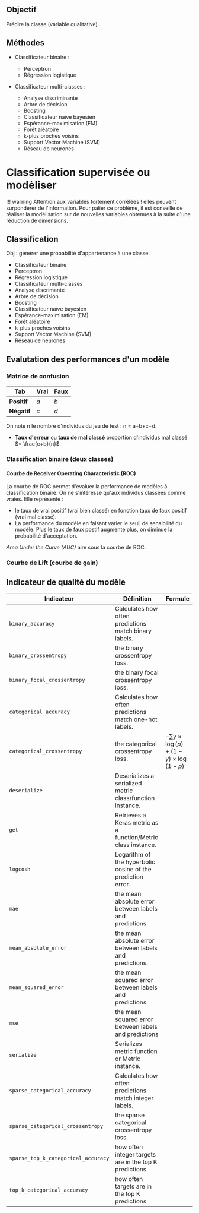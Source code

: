 ## Objectif

Prédire la classe (variable qualitative).

## Méthodes

* Classificateur binaire : 
  * Perceptron
  * Régression logistique
  
* Classificateur multi-classes :
  * Analyse discriminante
  * Arbre de décision
  * Boosting
  * Classificateur naïve bayésien
  * Espérance-maximisation (EM)
  * Forêt aléatoire
  * k-plus proches voisins
  * Support Vector Machine (SVM)
  * Réseau de neurones

# Classification supervisée ou modèliser

!!! warning
	Attention aux variables fortement corrélées ! elles peuvent surpondérer de l'information. Pour palier ce problème, il est conseillé de réaliser la modélisation sur de nouvelles variables obtenues à la suite d'une réduction de dimensions.

## Classification

Obj : générer une probabilité d'appartenance à une classe. 

* Classificateur binaire 
* Perceptron
* Régression logistique
* Classificateur multi-classes 
* Analyse discrimante 
* Arbre de décision
* Boosting
* Classificateur naïve bayésien
* Espérance-maximisation (EM) 
* Forêt aléatoire 
* k-plus proches voisins 
* Support Vector Machine (SVM)
* Réseau de neurones

## Evalutation des performances d'un modèle

### Matrice de confusion

Tab         | Vrai | Faux
------------|------|---
**Positif** | $a$  | $b$
**Négatif** | $c$  | $d$

On note n le nombre d'individus du jeu de test : n = a+b+c+d.

* **Taux d'erreur** ou **taux de mal classé** proportion d'individus mal classé $= \frac{c+b}{n}$


### Classification binaire (deux classes)

#### Courbe de Receiver Operating Characteristic (ROC)

La courbe de ROC permet d'évaluer la performance de modèles à classification binaire. On ne s'intéresse qu'aux individus classées comme vraies. Elle représente : 

* le taux de vrai positif (vrai bien classé) en fonction taux de faux positif (vrai mal classé). 
* La performance du modèle en faisant varier le seuil de sensibilité du modèle. Plus le taux de faux postif augmente plus, on diminue la probabilité d'acceptation.

_Area Under the Curve (AUC)_ aire sous la courbe de ROC.

### Courbe de Lift (courbe de gain)


## Indicateur de qualité du modèle 

Indicateur 						| Définition | Formule
--------------------------------|---|---
`binary_accuracy`      			| Calculates how often predictions match binary labels.
`binary_crossentropy` 			| the binary crossentropy loss.
`binary_focal_crossentropy`		| the binary focal crossentropy loss.
`categorical_accuracy` 			| Calculates how often predictions match one-hot labels.
`categorical_crossentropy` 		| the categorical crossentropy loss. | $- \sum y \times \log(p) + (1−y) \times \log(1−p)$
`deserialize` 					| Deserializes a serialized metric class/function instance.
`get` 							| Retrieves a Keras metric as a function/Metric class instance.
`logcosh` 						| Logarithm of the hyperbolic cosine of the prediction error.
`mae` 							| the mean absolute error between labels and predictions.
`mean_absolute_error` 			| the mean absolute error between labels and predictions.
`mean_squared_error`			| the mean squared error between labels and predictions.
`mse` 							| the mean squared error between labels and predictions
`serialize` 					| Serializes metric function or Metric instance.
`sparse_categorical_accuracy` 	| Calculates how often predictions match integer labels.
`sparse_categorical_crossentropy` 	| the sparse categorical crossentropy loss.
`sparse_top_k_categorical_accuracy` | how often integer targets are in the top K predictions.
`top_k_categorical_accuracy` 		| how often targets are in the top K predictions

